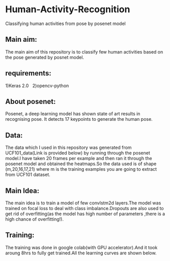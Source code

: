 # Human-Activity-Recognition
Classifying human activities from pose by posenet model

## Main aim:
The main aim of this repository is to classify few human activities based on the pose generated by posnet model.

## requirements:
1)Keras 2.0 &nbsp;
2)opencv-python

## About posenet:
Posenet, a deep learning model has shown state of art results in recognising pose.
It detects 17 keypoints to generate the human pose.

## Data:
The data which I used in this repository was generated from UCF101_data(Link is provided below) by running through the posenet model.I have taken 20 frames per example and then ran it through the posenet model and obtained the heatmaps.So the data used is of shape (m,20,16,17,21) where m is the training examples you are going to extract from UCF101 dataset.

## Main Idea:
The main idea is to train a model of few convlstm2d layers.The model was trained on focal loss to deal with class imbalance.Dropouts are also used to get rid of overfitting(as the model has high number of parameters ,there is a high chance of overfitting!).

## Training:
The training was done in google colab(with GPU accelerator).And it took aroung 8hrs to fully get trained.All the learning curves are shown below.
